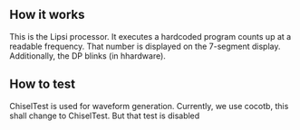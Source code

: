 <!---

This file is used to generate your project datasheet. Please fill in the information below and delete any unused
sections.

You can also include images in this folder and reference them in the markdown. Each image must be less than
512 kb in size, and the combined size of all images must be less than 1 MB.
-->

## How it works

This is the Lipsi processor. It executes  a hardcoded program 
counts up at a readable frequency. That number is displayed on
the 7-segment display. Additionally, the DP blinks (in hhardware).

## How to test

ChiselTest is used for waveform generation.
Currently, we use cocotb, this shall change to ChiselTest.
But that test is disabled
